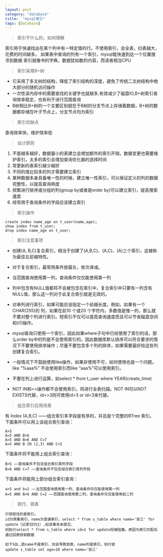 ```yaml
---
layout: post
category: "database"
title:  "mysql索引"
tags: [Database]
---
```




> 索引干什么的，如何理解  

索引用于快速找出在某个列中有一特定值的行。不使用索引，会全表，扫表越大，花费的时间越多。
如果表中查询的列有一个索引，mysql能快速到达一个位置搜寻到数据
索引就像书的字典，数据犹如数的内容，而读者相当CPU

> 索引采用B+树  

- 它采用了多叉树的结构，降低了索引结构的深度，避免了传统二叉树结构中绝大部分的随机访问操作  
- 一次性读内存中的需要查找的关键字也就越多,有效减少了磁盘IO,B+树索引查询效率稳定，也有利于进行范围查询  
- B树相比B+树的一个主要区别就在于B树的分支节点上存储着数据，B+树的数据都存储在叶子节点上，分支节点均为索引

> 索引优缺点  

查询效率快，维护效率低  


> 设计原则  

1. 不是越多越好，数据量小的表建立会增加额外的索引开销，数据变更也需要维护索引，太多的索引会增加查询优化器的选择时间
1. 常更新的表索引越少越好  
1. 不同的值比较多的列才需要建立索引  
1. 某种数据本身具备唯一性的时候，建立唯一性索引，可以保证定义的列的数据完整性，以提高查询熟度  
1. 频繁进行排序或分组的列(group by或者是order by)可以建立索引，提高搜索速度  
1. 经常用于查询条件的字段应该建立索引

<!-- more -->
> 索引操作  
	
	create index name_age on t_user(name,age);
	show index from t_user;
	drop index name_age on t_user;


> 索引注意事项  

- 创建(A, B,C)复合索引，相当于创建了(A,B,C)、(A,C)、(A)三个索引，这被称为最佳左前缀特性。  

- 对于复合索引，最常用条件放最左，依次递减。  

- 当范围查询使用第一列，查询条件仅仅能使用第一列

- 列中包含有NULL值都将不会被包含在索引中，复合索引中只要有一列含有NULL值，那么这一列对于此复合索引就是无效的。

- 对串列进行索引，如果可能应该指定一个前缀长度。例如，如果有一个CHAR(255)的 列，如果在前10 个或20 个字符内，多数值是惟一的，那么就不要对整个列进行索引。短索引不仅可以提高查询速度而且可以节省磁盘空间和I/O操作。  

- mysql查询只使用一个索引，因此如果where子句中已经使用了索引的话，那么order by中的列是不会使用索引的。因此数据库默认排序可以符合要求的情况下不要使用排序操作；尽量不要包含多个列的排序，如果需要最好给这些列创建复合索引。


- 一般情况下不鼓励使用like操作，如果非使用不可，如何使用也是一个问题。like “%aaa%” 不会使用索引而like “aaa%”可以使用索引。

- 不要在列上进行运算，如select * from t_user where YEAR(create_time)



- NOT IN和<>操作都不会使用索引，将进行全表扫描。NOT IN可以NOT EXISTS代替，id<>3则可使用id>3 or id<3来代替。


> 组合索引应用场景  

有 Index (A,B,C) ——组合索引多字段是有序的，并且是个完整的BTree 索引。   
下面条件可以用上该组合索引查询：  

	A>5 
	A=5 AND B>6 
	A=5 AND B=6 AND C=7 
	A=5 AND B IN (2,3) AND C>5 

下面条件将不能用上组合索引查询： 

	
	B>5 ——查询条件不包含组合索引首列字段 
	B=6 AND C=7 ——查询条件不包含组合索引首列字段  

下面条件将能用上部分组合索引查询： 

	a>5 and b=2 ——当范围查询使用第一列，查询条件仅仅能使用第一列 
	A=5 AND B>6 AND C=2 ——范围查询使用第二列，查询条件仅仅能使用前二列



> 锁行、锁表  


	行锁锁住的是索引。
	id为聚集索引，name为普通索引，select * from s_table where name='张三' for update（记录ID为1）,如该事务未提交，
	则执行select * from s_table where id=1 for update将被阻塞。原因为索引匹配后通过回表获取数据

	如下SQL,若name不是索引，则会导致锁表，name列是索引，则行锁
	update s_table set age=10 where name='张三'
	